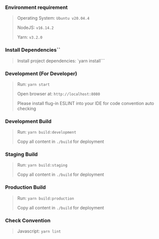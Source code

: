 ### Environment requirement

> Operating System: `Ubuntu v20.04.4`
>
> NodeJS: `v16.14.2`
>
> Yarn: `v3.2.0`

### Install Dependencies``

> Install project dependencies: `yarn install```

### Development (For Developer)

> Run: `yarn start`
>
> Open browser at: `http://localhost:8080`
>
> Please install flug-in ESLINT into your IDE for code convention auto checking

### Development Build

> Run: `yarn build:development`
>
> Copy all content in `./build` for deployment

### Staging Build

> Run: `yarn build:staging`
>
> Copy all content in `./build` for deployment

### Production Build

> Run: `yarn build:production`
>
> Copy all content in `./build` for deployment

### Check Convention

> Javascript: `yarn lint`
